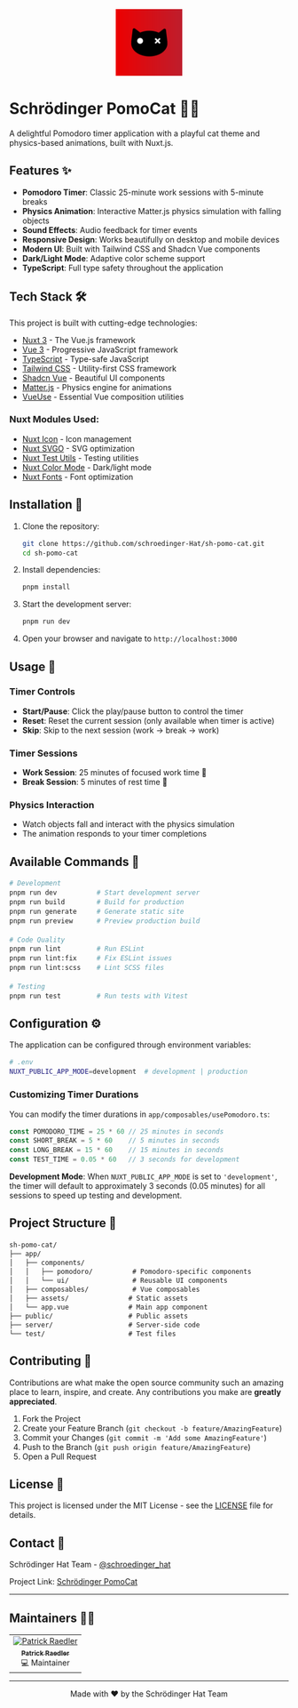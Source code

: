 <div align="center">
  <img src="app/assets/svg/sh-logo.svg" alt="Schrödinger PomoCat Logo" width="120" height="120">
</div>

# Schrödinger PomoCat 🍅😸

A delightful Pomodoro timer application with a playful cat theme and physics-based animations, built with Nuxt.js.

## Features ✨

- **Pomodoro Timer**: Classic 25-minute work sessions with 5-minute breaks
- **Physics Animation**: Interactive Matter.js physics simulation with falling objects
- **Sound Effects**: Audio feedback for timer events
- **Responsive Design**: Works beautifully on desktop and mobile devices
- **Modern UI**: Built with Tailwind CSS and Shadcn Vue components
- **Dark/Light Mode**: Adaptive color scheme support
- **TypeScript**: Full type safety throughout the application

## Tech Stack 🛠️

This project is built with cutting-edge technologies:

- [Nuxt 3](https://nuxt.com/) - The Vue.js framework
- [Vue 3](https://vuejs.org/) - Progressive JavaScript framework
- [TypeScript](https://www.typescriptlang.org/) - Type-safe JavaScript
- [Tailwind CSS](https://tailwindcss.com/) - Utility-first CSS framework
- [Shadcn Vue](https://www.shadcn-vue.com/) - Beautiful UI components
- [Matter.js](https://brm.io/matter-js/) - Physics engine for animations
- [VueUse](https://vueuse.org/) - Essential Vue composition utilities

### Nuxt Modules Used:
- [Nuxt Icon](https://nuxt.com/modules/icon) - Icon management
- [Nuxt SVGO](https://nuxt.com/modules/nuxt-svgo) - SVG optimization
- [Nuxt Test Utils](https://github.com/nuxt/test-utils) - Testing utilities
- [Nuxt Color Mode](https://color-mode.nuxtjs.org/) - Dark/light mode
- [Nuxt Fonts](https://fonts.nuxtjs.org/) - Font optimization

## Installation 🚀

1. Clone the repository:
   ```bash
   git clone https://github.com/schroedinger-Hat/sh-pomo-cat.git
   cd sh-pomo-cat
   ```

2. Install dependencies:
   ```bash
   pnpm install
   ```

3. Start the development server:
   ```bash
   pnpm run dev
   ```

4. Open your browser and navigate to `http://localhost:3000`

## Usage 📖

### Timer Controls
- **Start/Pause**: Click the play/pause button to control the timer
- **Reset**: Reset the current session (only available when timer is active)
- **Skip**: Skip to the next session (work → break → work)

### Timer Sessions
- **Work Session**: 25 minutes of focused work time 🍅
- **Break Session**: 5 minutes of rest time 💆

### Physics Interaction
- Watch objects fall and interact with the physics simulation
- The animation responds to your timer completions

## Available Commands 🔧

```bash
# Development
pnpm run dev          # Start development server
pnpm run build        # Build for production
pnpm run generate     # Generate static site
pnpm run preview      # Preview production build

# Code Quality
pnpm run lint         # Run ESLint
pnpm run lint:fix     # Fix ESLint issues
pnpm run lint:scss    # Lint SCSS files

# Testing
pnpm run test         # Run tests with Vitest
```

## Configuration ⚙️

The application can be configured through environment variables:

```bash
# .env
NUXT_PUBLIC_APP_MODE=development  # development | production
```

### Customizing Timer Durations

You can modify the timer durations in `app/composables/usePomodoro.ts`:

```typescript
const POMODORO_TIME = 25 * 60 // 25 minutes in seconds
const SHORT_BREAK = 5 * 60    // 5 minutes in seconds
const LONG_BREAK = 15 * 60    // 15 minutes in seconds
const TEST_TIME = 0.05 * 60   // 3 seconds for development
```

**Development Mode**: When `NUXT_PUBLIC_APP_MODE` is set to `'development'`, the timer will default to approximately 3 seconds (0.05 minutes) for all sessions to speed up testing and development.

## Project Structure 📁

```
sh-pomo-cat/
├── app/
│   ├── components/
│   │   ├── pomodoro/          # Pomodoro-specific components
│   │   └── ui/                # Reusable UI components
│   ├── composables/           # Vue composables
│   ├── assets/               # Static assets
│   └── app.vue               # Main app component
├── public/                   # Public assets
├── server/                   # Server-side code
└── test/                     # Test files
```

## Contributing 🤝

Contributions are what make the open source community such an amazing place to learn, inspire, and create. Any contributions you make are **greatly appreciated**.

1. Fork the Project
2. Create your Feature Branch (`git checkout -b feature/AmazingFeature`)
3. Commit your Changes (`git commit -m 'Add some AmazingFeature'`)
4. Push to the Branch (`git push origin feature/AmazingFeature`)
5. Open a Pull Request

## License 📄

This project is licensed under the MIT License - see the [LICENSE](LICENSE) file for details.

## Contact 📧

Schrödinger Hat Team - [@schroedinger_hat](mailto:dev@schroedinger-hat.org)

Project Link: [Schrödinger PomoCat](https://github.com/schroedinger-Hat/sh-pomo-cat)

---

## Maintainers 👨‍💻

<div align="center">
  <table>
    <tr>
      <td align="center">
        <a href="https://github.com/Readpato">
          <img src="https://github.com/Readpato.png" width="100px" alt="Patrick Raedler"/>
          <br />
          <sub>
            <b>Patrick Raedler</b>
          </sub>
        </a>
        <br />
        <span>💻 Maintainer</span>
      </td>
    </tr>
  </table>
</div>

---

<div align="center">
  Made with ❤️ by the Schrödinger Hat Team
</div>

